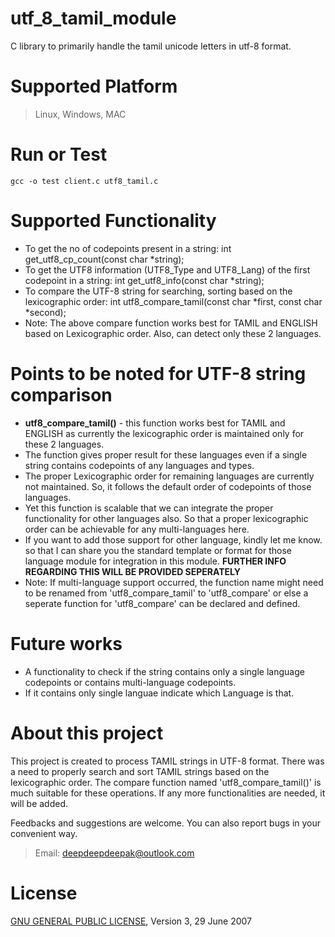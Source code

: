 # utf_8_tamil_module
C library to primarily handle the tamil unicode letters in utf-8 format. 

# Supported Platform 
> Linux, Windows, MAC 

# Run or Test 
```
gcc -o test client.c utf8_tamil.c 
```

# Supported Functionality 
- To get the no of codepoints present in a string: int get_utf8_cp_count(const char *string); 
- To get the UTF8 information (UTF8_Type and UTF8_Lang) of the first codepoint in a string: int get_utf8_info(const char *string); 
- To compare the UTF-8 string for searching, sorting based on the lexicographic order: int utf8_compare_tamil(const char *first, const char *second); 
- Note: The above compare function works best for TAMIL and ENGLISH based on Lexicographic order. Also, can detect only these 2 languages.

# Points to be noted for UTF-8 string comparison  
- **utf8_compare_tamil()** - this function works best for TAMIL and ENGLISH as currently the lexicographic order is maintained only for these 2 languages. 
- The function gives proper result for these languages even if a single string contains codepoints of any languages and types. 
- The proper Lexicographic order for remaining languages are currently not maintained. So, it follows the default order of codepoints of those languages. 
- Yet this function is scalable that we can integrate the proper functionality for other languages also. So that a proper lexicographic order can be achievable for any multi-languages here. 
- If you want to add those support for other language, kindly let me know. so that I can share you the standard template or format for those language module for integration in this module. **FURTHER INFO REGARDING THIS WILL BE PROVIDED SEPERATELY** 
- Note: If multi-language support occurred, the function name might need to be renamed from 'utf8_compare_tamil' to 'utf8_compare' or else a seperate function for 'utf8_compare' can be declared and defined. 

# Future works 
- A functionality to check if the string contains only a single language codepoints or contains multi-language codepoints. 
- If it contains only single languae indicate which Language is that. 

# About this project 
This project is created to process TAMIL strings in UTF-8 format. There was a need to properly search and sort TAMIL strings based on the lexicographic order. The compare function named 'utf8_compare_tamil()' is much suitable for these operations. If any more functionalities are needed, it will be added. 

Feedbacks and suggestions are welcome. You can also report bugs in your convenient way. 

> Email: deepdeepdeepak@outlook.com 

# License 
[GNU GENERAL PUBLIC LICENSE](LICENSE), Version 3, 29 June 2007 
